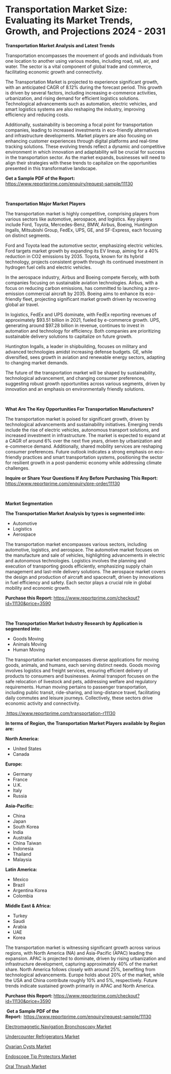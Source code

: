 <p><h1>Transportation Market Size: Evaluating its Market Trends, Growth, and Projections 2024 - 2031</h1></p><p><strong>Transportation Market Analysis and Latest Trends</strong></p>
<p><p>Transportation encompasses the movement of goods and individuals from one location to another using various modes, including road, rail, air, and water. The sector is a vital component of global trade and commerce, facilitating economic growth and connectivity. </p><p>The Transportation Market is projected to experience significant growth, with an anticipated CAGR of 8.12% during the forecast period. This growth is driven by several factors, including increasing e-commerce activities, urbanization, and rising demand for efficient logistics solutions. Technological advancements such as automation, electric vehicles, and smart logistics systems are also reshaping the industry, improving efficiency and reducing costs. </p><p>Additionally, sustainability is becoming a focal point for transportation companies, leading to increased investments in eco-friendly alternatives and infrastructure developments. Market players are also focusing on enhancing customer experiences through digital platforms and real-time tracking solutions. These evolving trends reflect a dynamic and competitive environment in which innovation and adaptability will be crucial for success in the transportation sector. As the market expands, businesses will need to align their strategies with these trends to capitalize on the opportunities presented in this transformative landscape.</p></p>
<p><strong>Get a Sample PDF of the Report:&nbsp;</strong> <a href="https://www.reportprime.com/enquiry/request-sample/11130?utm_campaign=1134&utm_medium=2&utm_source=Github&utm_content=ia&utm_term=05112024&utm_id=transportation">https://www.reportprime.com/enquiry/request-sample/11130</a></p>
<p>&nbsp;</p>
<p><strong>Transportation Major Market Players</strong></p>
<p><p>The transportation market is highly competitive, comprising players from various sectors like automotive, aerospace, and logistics. Key players include Ford, Toyota, Mercedes-Benz, BMW, Airbus, Boeing, Huntington Ingalls, Mitsubishi Group, FedEx, UPS, GE, and SF-Express, each focusing on distinct segments.</p><p>Ford and Toyota lead the automotive sector, emphasizing electric vehicles. Ford targets market growth by expanding its EV lineup, aiming for a 40% reduction in CO2 emissions by 2035. Toyota, known for its hybrid technology, projects consistent growth through its continued investment in hydrogen fuel cells and electric vehicles.</p><p>In the aerospace industry, Airbus and Boeing compete fiercely, with both companies focusing on sustainable aviation technologies. Airbus, with a focus on reducing carbon emissions, has committed to launching a zero-emission commercial aircraft by 2035. Boeing aims to enhance its eco-friendly fleet, projecting significant market growth driven by recovering global air travel.</p><p>In logistics, FedEx and UPS dominate, with FedEx reporting revenues of approximately $93.51 billion in 2021, fueled by e-commerce growth. UPS, generating around $97.28 billion in revenue, continues to invest in automation and technology for efficiency. Both companies are prioritizing sustainable delivery solutions to capitalize on future growth.</p><p>Huntington Ingalls, a leader in shipbuilding, focuses on military and advanced technologies amidst increasing defense budgets. GE, while diversified, sees growth in aviation and renewable energy sectors, adapting to changing market demands.</p><p>The future of the transportation market will be shaped by sustainability, technological advancement, and changing consumer preferences, suggesting robust growth opportunities across various segments, driven by innovation and an emphasis on environmentally friendly solutions.</p></p>
<p>&nbsp;</p>
<p><strong>What Are The Key Opportunities For Transportation Manufacturers?</strong></p>
<p><p>The transportation market is poised for significant growth, driven by technological advancements and sustainability initiatives. Emerging trends include the rise of electric vehicles, autonomous transport solutions, and increased investment in infrastructure. The market is expected to expand at a CAGR of around 6% over the next five years, driven by urbanization and e-commerce demand. Additionally, shared mobility services are reshaping consumer preferences. Future outlook indicates a strong emphasis on eco-friendly practices and smart transportation systems, positioning the sector for resilient growth in a post-pandemic economy while addressing climate challenges.</p></p>
<p><strong>Inquire or Share Your Questions If Any Before Purchasing This Report:</strong> <a href="https://www.reportprime.com/enquiry/pre-order/11130?utm_campaign=1134&utm_medium=2&utm_source=Github&utm_content=ia&utm_term=05112024&utm_id=transportation">https://www.reportprime.com/enquiry/pre-order/11130</a></p>
<p>&nbsp;</p>
<p><strong>Market Segmentation</strong></p>
<p><strong>The Transportation Market Analysis by types is segmented into:</strong></p>
<p><ul><li>Automotive</li><li>Logistics</li><li>Aerospace</li></ul></p>
<p><p>The transportation market encompasses various sectors, including automotive, logistics, and aerospace. The automotive market focuses on the manufacture and sale of vehicles, highlighting advancements in electric and autonomous technologies. Logistics involves the planning and execution of transporting goods efficiently, emphasizing supply chain management and last-mile delivery solutions. The aerospace market covers the design and production of aircraft and spacecraft, driven by innovations in fuel efficiency and safety. Each sector plays a crucial role in global mobility and economic growth.</p></p>
<p><strong>Purchase this Report:&nbsp;</strong><a href="https://www.reportprime.com/checkout?id=11130&price=3590&utm_campaign=1134&utm_medium=2&utm_source=Github&utm_content=ia&utm_term=05112024&utm_id=transportation">https://www.reportprime.com/checkout?id=11130&price=3590</a></p>
<p>&nbsp;</p>
<p><strong>The Transportation Market Industry Research by Application is segmented into:</strong></p>
<p><ul><li>Goods Moving</li><li>Animals Moving</li><li>Human Moving</li></ul></p>
<p><p>The transportation market encompasses diverse applications for moving goods, animals, and humans, each serving distinct needs. Goods moving involves logistics and freight services, ensuring efficient delivery of products to consumers and businesses. Animal transport focuses on the safe relocation of livestock and pets, addressing welfare and regulatory requirements. Human moving pertains to passenger transportation, including public transit, ride-sharing, and long-distance travel, facilitating daily commutes and leisure journeys. Collectively, these sectors drive economic activity and connectivity.</p></p>
<p><a href="https://www.reportprime.com/transportation-r11130?utm_campaign=1134&utm_medium=2&utm_source=Github&utm_content=ia&utm_term=05112024&utm_id=transportation">&nbsp;https://www.reportprime.com/transportation-r11130</a></p>
<p><strong>In terms of Region, the Transportation Market Players available by Region are:</strong></p>
<p>
    <p> <strong> North America: </strong>
        <ul>
            <li>United States</li>
            <li>Canada</li>
        </ul>
        </p> 
    <p> <strong> Europe: </strong>
        <ul>
            <li>Germany</li>
            <li>France</li>
            <li>U.K.</li>
            <li>Italy</li>
            <li>Russia</li>
        </ul>
        </p> 
    <p> <strong> Asia-Pacific: </strong>
        <ul>
            <li>China</li>
            <li>Japan</li>
            <li>South Korea</li>
            <li>India</li>
            <li>Australia</li>
            <li>China Taiwan</li>
            <li>Indonesia</li>
            <li>Thailand</li>
            <li>Malaysia</li>
        </ul>
        </p> 
    <p> <strong> Latin America: </strong>
        <ul>
            <li>Mexico</li>
            <li>Brazil</li>
            <li>Argentina Korea</li>
            <li>Colombia</li>
        </ul>
        </p> 
    <p> <strong> Middle East & Africa: </strong>
        <ul>
            <li>Turkey</li>
            <li>Saudi</li>
            <li>Arabia</li>
            <li>UAE</li>
            <li>Korea</li>
        </ul>
    </p>
    </p>
<p><p>The transportation market is witnessing significant growth across various regions, with North America (NA) and Asia-Pacific (APAC) leading the expansion. APAC is projected to dominate, driven by rising urbanization and infrastructure development, capturing approximately 40% of the market share. North America follows closely with around 25%, benefiting from technological advancements. Europe holds about 20% of the market, while the USA and China contribute roughly 10% and 5%, respectively. Future trends indicate sustained growth primarily in APAC and North America.</p></p>
<p><strong>Purchase this Report: </strong><a href="https://www.reportprime.com/checkout?id=11130&price=3590&utm_campaign=1134&utm_medium=2&utm_source=Github&utm_content=ia&utm_term=05112024&utm_id=transportation">https://www.reportprime.com/checkout?id=11130&price=3590</a></p>
<p>&nbsp;<strong>Get a Sample PDF of the Report:&nbsp;&nbsp;</strong><a href="https://www.reportprime.com/enquiry/request-sample/11130?utm_campaign=1134&utm_medium=2&utm_source=Github&utm_content=ia&utm_term=05112024&utm_id=transportation">https://www.reportprime.com/enquiry/request-sample/11130</a></p>
<p><strong></strong></p>
<p><p><a href="https://issuu.com/reportprime-2/docs/electromagnetic-navigation-bronchos_c97653e4879b66?utm_campaign=1134&utm_medium=2&utm_source=Github&utm_content=ia&utm_term=05112024&utm_id=transportation">Electromagnetic Navigation Bronchoscopy Market</a></p><p><a href="https://issuu.com/reportprime-2/docs/undercounter-refrigerators-market-s_e3141e3da6a9b5?utm_campaign=1134&utm_medium=2&utm_source=Github&utm_content=ia&utm_term=05112024&utm_id=transportation">Undercounter Refrigerators Market</a></p><p><a href="https://github.com/karolinec5dqui/Market-Research-Report-List-1/blob/main/ovarian-cysts-market.md?utm_campaign=1134&utm_medium=2&utm_source=Github&utm_content=ia&utm_term=05112024&utm_id=transportation">Ovarian Cysts Market</a></p><p><a href="https://issuu.com/reportprime-2/docs/endoscope-tip-protectors-market-siz_fcd9baeca16bdd?utm_campaign=1134&utm_medium=2&utm_source=Github&utm_content=ia&utm_term=05112024&utm_id=transportation">Endoscope Tip Protectors Market</a></p><p><a href="https://github.com/malika4dt4reta/Market-Research-Report-List-1/blob/main/oral-thrush-market.md?utm_campaign=1134&utm_medium=2&utm_source=Github&utm_content=ia&utm_term=05112024&utm_id=transportation">Oral Thrush Market</a></p></p>